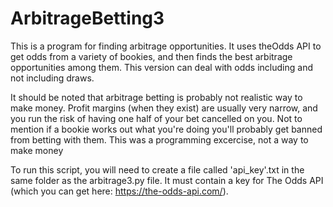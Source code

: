 # ArbitrageBetting3

This is a program for finding arbitrage opportunities. It uses theOdds API to get odds from a variety of bookies,
and then finds the best arbitrage opportunities among them. This version can deal with odds including and not including 
draws.

It should be noted that arbitrage betting is probably not realistic  way to make money. Profit margins (when they exist)
are usually very narrow, and you run the risk of having one half of your bet cancelled on you. Not to mention if a bookie
works out what you're doing you'll probably get banned from betting with them. This was a programming excercise, not a way
to make money

To run this script, you will need to create a file called 'api_key'.txt in the same folder as the arbitrage3.py file. It must contain a
key for The Odds API (which you can get here: https://the-odds-api.com/).
